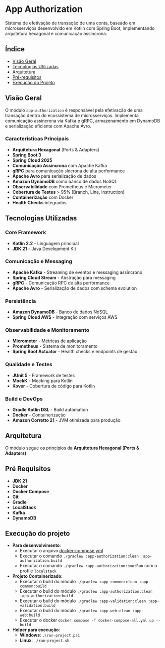 # App Authorization

Sistema de efetivação de transação de uma conta, baseado em microsserviços desenvolvido em Kotlin com Spring Boot, implementando arquitetura hexagonal e comunicação assíncrona.

## Índice

- [Visão Geral](#-visão-geral)
- [Tecnologias Utilizadas](#-tecnologias-utilizadas)
- [Arquitetura](#-arquitetura)
- [Pré-requisitos](#-pré-requisitos)
- [Execução do Projeto](#-execução-do-projeto)

## Visão Geral

O módulo `app-authorization` é responsável pela efetivação de uma transação dentro do ecossistema de microsserviços. Implementa comunicação assíncrona via Kafka e gRPC, armazenamento em DynamoDB e serialização eficiente com Apache Avro.

### Características Principais

- **Arquitetura Hexagonal** (Ports & Adapters)
- **Spring Boot 3**
- **Spring Cloud 2025**
- **Comunicação Assíncrona** com Apache Kafka
- **gRPC** para comunicação síncrona de alta performance
- **Apache Avro** para serialização de dados
- **Amazon DynamoDB** como banco de dados NoSQL
- **Observabilidade** com Prometheus e Micrometer
- **Cobertura de Testes** > 95% (Branch, Line, Instruction)
- **Containerização** com Docker
- **Health Checks** integrados

## Tecnologias Utilizadas

### Core Framework
- **Kotlin 2.2** - Linguagem principal
- **JDK 21** - Java Development Kit

### Comunicação e Messaging
- **Apache Kafka** - Streaming de eventos e messaging assíncrono
- **Spring Cloud Stream** - Abstração para messaging
- **gRPC** - Comunicação RPC de alta performance
- **Apache Avro** - Serialização de dados com schema evolution

### Persistência
- **Amazon DynamoDB** - Banco de dados NoSQL
- **Spring Cloud AWS** - Integração com serviços AWS

### Observabilidade e Monitoramento
- **Micrometer** - Métricas de aplicação
- **Prometheus** - Sistema de monitoramento
- **Spring Boot Actuator** - Health checks e endpoints de gestão

### Qualidade e Testes
- **JUnit 5** - Framework de testes
- **MockK** - Mocking para Kotlin
- **Kover** - Cobertura de código para Kotlin

### Build e DevOps
- **Gradle Kotlin DSL** - Build automation
- **Docker** - Containerização
- **Amazon Corretto 21** - JVM otimizada para produção

## Arquitetura

O módulo segue os princípios da **Arquitetura Hexagonal (Ports & Adapters)**

## Pré Requisitos
- **JDK 21**
- **Docker**
- **Docker Compose**
- **Git**
- **Gradle**
- **LocalStack**
- **Kafka**
- **DynamoDB**

## Execução do projeto
- **Para desenvolvimento**: 
  - Executar o arquivo [docker-compose.yml](../docker-compose.yml)
  - Executar o comando `./gradlew :app-authorization:clean :app-authorization:build`
  - Executar o comando `./gradlew :app-authorization:bootRun` com o profile `localstack`
- **Projeto Containerizado**:
  - Executar o build do módulo `./gradlew :app-common:clean :app-common:build`
  - Executar o build do módulo `./gradlew :app-authorization:clean :app-authorization:build`
  - Executar o build do módulo `./gradlew :app-validation:clean :app-validation:build`
  - Executar o build do módulo `./gradlew :app-web:clean :app-web:build` 
  - Executar o docker `docker compose -f docker-compose-all.yml up --build`
- **Helper para execução**:
    - **Windows**: `.\run-project.ps1`
    - **Linux**: `./run-project.sh` 
